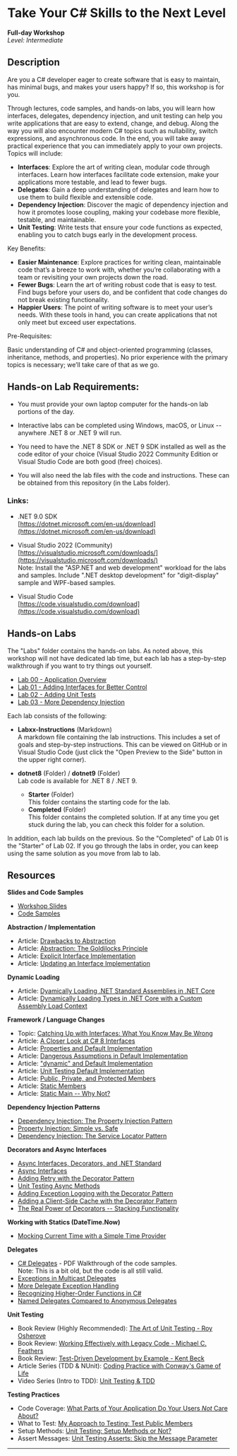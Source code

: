 # Take Your C# Skills to the Next Level   
**Full-day Workshop**  
*Level: Intermediate*  

## Description
Are you a C# developer eager to create software that is easy to maintain, has minimal bugs, and makes your users happy? If so, this workshop is for you.  

Through lectures, code samples, and hands-on labs, you will learn how interfaces, delegates, dependency injection, and unit testing can help you write applications that are easy to extend, change, and debug. Along the way you will also encounter modern C# topics such as nullability, switch expressions, and asynchronous code. In the end, you will take away practical experience that you can immediately apply to your own projects. Topics will include:  

* **Interfaces**: Explore the art of writing clean, modular code through interfaces. Learn how interfaces facilitate code extension, make your applications more testable, and lead to fewer bugs.  
* **Delegates**: Gain a deep understanding of delegates and learn how to use them to build flexible and extensible code.  
* **Dependency Injection**: Discover the magic of dependency injection and how it promotes loose coupling, making your codebase more flexible, testable, and maintainable.  
* **Unit Testing**: Write tests that ensure your code functions as expected, enabling you to catch bugs early in the development process.  

Key Benefits:  

* **Easier Maintenance**: Explore practices for writing clean, maintainable code that’s a breeze to work with, whether you’re collaborating with a team or revisiting your own projects down the road.  
* **Fewer Bugs**: Learn the art of writing robust code that is easy to test. Find bugs before your users do, and be confident that code changes do not break existing functionality.  
* **Happier Users**: The point of writing software is to meet your user’s needs. With these tools in hand, you can create applications that not only meet but exceed user expectations.  

Pre-Requisites:  

Basic understanding of C# and object-oriented programming (classes, inheritance, methods, and properties). No prior experience with the primary topics is necessary; we’ll take care of that as we go.  

## Hands-on Lab Requirements:

* You must provide your own laptop computer for the hands-on lab portions of the day.

* Interactive labs can be completed using Windows, macOS, or Linux -- anywhere .NET 8 or .NET 9 will run.

* You need to have the .NET 8 SDK or .NET 9 SDK installed as well as the code editor of your choice (Visual Studio 2022 Community Edition or Visual Studio Code are both good (free) choices).  

* You will also need the lab files with the code and instructions. These can be obtained from this repository (in the Labs folder).

### Links:

* .NET 9.0 SDK  
[https://dotnet.microsoft.com/en-us/download](https://dotnet.microsoft.com/en-us/download)

* Visual Studio 2022 (Community)  
[https://visualstudio.microsoft.com/downloads/](https://visualstudio.microsoft.com/downloads/)  
Note: Install the "ASP.NET and web development" workload for the labs and samples. Include ".NET desktop development" for "digit-display" sample and WPF-based samples.

* Visual Studio Code  
[https://code.visualstudio.com/download](https://code.visualstudio.com/download)  


## Hands-on Labs

The "Labs" folder contains the hands-on labs. As noted above, this workshop will not have dedicated lab time, but each lab has a step-by-step walkthrough if you want to try things out yourself.  

* [Lab 00 - Application Overview](Labs/Lab00/)  
* [Lab 01 - Adding Interfaces for Better Control](Labs/Lab01/)  
* [Lab 02 - Adding Unit Tests](Labs/Lab02/)  
* [Lab 03 - More Dependency Injection](Labs/Lab03/)  

Each lab consists of the following:  
* **Labxx-Instructions** (Markdown)  
A markdown file containing the lab instructions. This includes a set of goals and step-by-step instructions. This can be viewed on GitHub or in Visual Studio Code (just click the "Open Preview to the Side" button in the upper right corner).  

* **dotnet8** (Folder) / **dotnet9** (Folder)  
Lab code is available for .NET 8 / .NET 9.

    * **Starter** (Folder)  
    This folder contains the starting code for the lab.  
    * **Completed** (Folder)  
    This folder contains the completed solution. If at any time you get stuck during the lab, you can check this folder for a solution.  

In addition, each lab builds on the previous. So the "Completed" of Lab 01 is the "Starter" of Lab 02. If you go through the labs in order, you can keep using the same solution as you move from lab to lab.

## Resources  

**Slides and Code Samples**  
* [Workshop Slides](./SLIDES-csharp-workshop.pdf)  
* [Code Samples](./DemoApps/)

**Abstraction / Implementation**  
* Article: [Drawbacks to Abstraction](http://jeremybytes.blogspot.com/2012/11/drawbacks-to-abstraction.html)  
* Article: [Abstraction: The Goldilocks Principle](http://jeremybytes.blogspot.com/2012/10/abstraction-goldilocks-principle.html)  
* Article: [Explicit Interface Implementation](http://jeremybytes.blogspot.com/2012/03/explicit-interface-implementation.html)  
* Article: [Updating an Interface Implementation](http://jeremybytes.blogspot.com/2012/03/updating-interface-implementation.html)  

**Dynamic Loading**    
* Article: [Dyamically Loading .NET Standard Assemblies in .NET Core](https://jeremybytes.blogspot.com/2020/01/using-typegettype-with-net-core.html)  
* Article: [Dynamically Loading Types in .NET Core with a Custom Assembly Load Context](https://jeremybytes.blogspot.com/2020/01/dynamically-loading-types-in-net-core.html)  

**Framework / Language Changes**  
* Topic: [Catching Up with Interfaces: What You Know May Be Wrong](http://www.jeremybytes.com/Demos.aspx#CSharp8Interfaces)  
* Article: [A Closer Look at C# 8 Interfaces](https://jeremybytes.blogspot.com/2019/09/a-closer-look-at-c-8-interfaces.html)  
* Article: [Properties and Default Implementation](https://jeremybytes.blogspot.com/2019/09/c-8-interfaces-properties-and-default.html)  
* Article: [Dangerous Assumptions in Default Implementation](https://jeremybytes.blogspot.com/2019/09/c-8-interfaces-dangerous-assumptions-in.html)  
* Article: ["dynamic" and Default Implementation](https://jeremybytes.blogspot.com/2019/09/c-8-interfaces-dynamic-and-default.html)  
* Article: [Unit Testing Default Implementation](https://jeremybytes.blogspot.com/2019/09/c-8-interfaces-unit-testing-default.html)  
* Article: [Public, Private, and Protected Members](https://jeremybytes.blogspot.com/2019/11/c-8-interfaces-public-private-and.html)  
* Article: [Static Members](https://jeremybytes.blogspot.com/2019/12/c-8-interfaces-static-members.html)  
* Article: [Static Main -- Why Not?](https://jeremybytes.blogspot.com/2019/12/c-8-interfaces-static-main-why-not.html)  

**Dependency Injection Patterns**  
* [Dependency Injection: The Property Injection Pattern](http://jeremybytes.blogspot.com/2014/01/dependency-injection-property-injection.html)  
* [Property Injection: Simple vs. Safe](http://jeremybytes.blogspot.com/2015/06/property-injection-simple-vs-safe.html)  
* [Dependency Injection: The Service Locator Pattern](http://jeremybytes.blogspot.com/2013/04/dependency-injection-service-locator.html)  

**Decorators and Async Interfaces**
* [Async Interfaces, Decorators, and .NET Standard](https://jeremybytes.blogspot.com/2019/01/more-di-async-interfaces-decorators-and.html)  
* [Async Interfaces](https://jeremybytes.blogspot.com/2019/01/more-di-async-interfaces.html)  
* [Adding Retry with the Decorator Pattern](https://jeremybytes.blogspot.com/2019/01/more-di-adding-retry-with-decorator.html)  
* [Unit Testing Async Methods](https://jeremybytes.blogspot.com/2019/01/more-di-unit-testing-async-methods.html)  
* [Adding Exception Logging with the Decorator Pattern](https://jeremybytes.blogspot.com/2019/01/more-di-adding-exception-logging-with.html)  
* [Adding a Client-Side Cache with the Decorator Pattern](https://jeremybytes.blogspot.com/2019/01/more-di-adding-client-side-cache-with.html)  
* [The Real Power of Decorators -- Stacking Functionality](https://jeremybytes.blogspot.com/2019/01/more-di-real-power-of-decorators.html)  

**Working with Statics (DateTime.Now)**  
* [Mocking Current Time with a Simple Time Provider](https://jeremybytes.blogspot.com/2015/01/mocking-current-time-with-time-provider.html)  

**Delegates**
* [C# Delegates](http://www.jeremybytes.com/Downloads/GetFuncyWithDelegates.pdf) - PDF Walkthrough of the code samples.  
Note: This is a bit old, but the code is all still valid.
* [Exceptions in Multicast Delegates](http://jeremybytes.blogspot.com/2011/11/exceptions-in-multi-cast-delegates.html)  
* [More Delegate Exception Handling](http://jeremybytes.blogspot.com/2013/03/more-delegate-exception-handling.html)  
* [Recognizing Higher-Order Functions in C#](http://jeremybytes.blogspot.com/2014/06/recognizing-higher-order-function-in-c.html)  
* [Named Delegates Compared to Anonymous Delegates](http://jeremybytes.blogspot.com/2015/03/named-delegates-compared-to-anonymous.html)  

**Unit Testing**
* Book Review (Highly Recommended): [The Art of Unit Testing - Roy Osherove](http://jeremybytes.blogspot.com/2015/06/book-review-art-of-unit-testing-with.html)  
* Book Review: [Working Effectively with Legacy Code - Michael C. Feathers](http://jeremybytes.blogspot.com/2013/02/book-review-working-effectively-with.html)  
* Book Review: [Test-Driven Development by Example - Kent Beck](http://jeremybytes.blogspot.com/2013/03/book-review-test-driven-development-by.html)  
* Article Series (TDD & NUnit): [Coding Practice with Conway's Game of Life](http://www.jeremybytes.com/Downloads.aspx#ConwayTDD)  
* Video Series (Intro to TDD): [Unit Testing & TDD](https://www.youtube.com/watch?v=l4xhTq4qmC0&list=PLdbkZkVDyKZXqPu-xDFkzuP66QijGeewz)  

**Testing Practices**  
* Code Coverage: [What Parts of Your Application Do Your Users *Not* Care About?](http://jeremybytes.blogspot.com/2015/02/unit-test-coverage-what-parts-of-your.html)  
* What to Test: [My Approach to Testing: Test Public Members](http://jeremybytes.blogspot.com/2015/04/my-approach-to-testing-test-public.html)  
* Setup Methods: [Unit Testing: Setup Methods or Not?](http://jeremybytes.blogspot.com/2015/06/unit-testing-setup-methods-or-not.html)  
* Assert Messages: [Unit Testing Asserts: Skip the Message Parameter](http://jeremybytes.blogspot.com/2015/07/unit-testing-asserts-skip-message.html)  

---